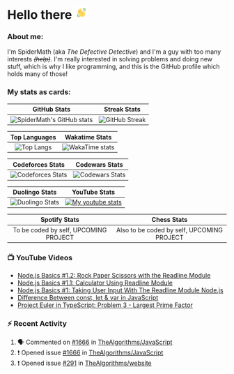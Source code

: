 # Hello there <img src="./Assets/WavingHand.gif" width = 30>

### About me:
I'm SpiderMath (aka *The Defective Detective*) and I'm a guy with too many interests ~~*(help)*~~. I'm really interested in solving problems and doing new stuff, which is why I like programming, and this is the GitHub profile which holds many of those!

### My stats as cards:
| GitHub Stats | Streak Stats |
| :---: | :---: |
| ![SpiderMath's GitHub stats](https://github-readme-stats.vercel.app/api?username=SpiderMath&show_icons=true&theme=dracula&show=prs_merged,prs_merged_percentage&rank_icon=default) | ![GitHub Streak](https://streak-stats.demolab.com/?user=SpiderMath&theme=dracula) |

| Top Languages | Wakatime Stats |
| :---: | :---: |
| ![Top Langs](https://github-readme-stats.vercel.app/api/top-langs/?username=SpiderMath&theme=dracula&langs_count=3&hide=lua) | ![WakaTime stats](https://github-readme-stats.vercel.app/api/wakatime?username=5a9cf47f-f3d9-44cc-9d3e-0145919f7bb9&theme=dracula&layout=compact&langs_count=14) |



| Codeforces Stats | Codewars Stats |
| :---: | :---: |
| ![Codeforces Stats](https://codeforces-readme-stats.vercel.app/api/card?username=RishiMath&theme=dracula) | ![Codewars Stats](https://github.r2v.ch/codewars?user=SpiderMath&theme=gradient_midnight_puple&animation=false&top_languages=true&name=true) |

| Duolingo Stats | YouTube Stats |
| :---: | :---: |
| ![Duolingo Stats](https://duolingo-stats-card.vercel.app/api?username=RishiMath&theme=dracula) | [![My youtube stats](https://youtube-stats-card.vercel.app/api?channelid=UCuQvyfLaZOG4bPwEvqSYCLg&theme=dracula&layout=extruded)](https://www.youtube.com/@thedefectivedetective) |

| Spotify Stats | Chess Stats |
| :---: | :---: |
| To be coded by self, UPCOMING PROJECT | Also to be coded by self, UPCOMING PROJECT | 

### 📺 YouTube Videos
<!-- YOUTUBE:START -->
- [Node.js Basics #1.2: Rock Paper Scissors with the Readline Module](https://www.youtube.com/watch?v=CbqNrprY094)
- [Node.js Basics #1.1: Calculator Using Readline Module](https://www.youtube.com/watch?v=QXKqfwliS7U)
- [Node.js Basics #1: Taking User Input With The Readline Module Node.js](https://www.youtube.com/watch?v=dTknGVAvAak)
- [Difference Between const, let &amp; var in JavaScript](https://www.youtube.com/watch?v=9wuZGoOxg9M)
- [Project Euler in TypeScript: Problem 3 - Largest Prime Factor](https://www.youtube.com/watch?v=DaDziQ4ZRvw)
<!-- YOUTUBE:END -->

### ⚡ Recent Activity
<!--START_SECTION:activity-->
1. 🗣 Commented on [#1666](https://github.com/TheAlgorithms/JavaScript/issues/1666#issuecomment-2127813927) in [TheAlgorithms/JavaScript](https://github.com/TheAlgorithms/JavaScript)
2. ❗ Opened issue [#1666](https://github.com/TheAlgorithms/JavaScript/issues/1666) in [TheAlgorithms/JavaScript](https://github.com/TheAlgorithms/JavaScript)
3. ❗ Opened issue [#291](https://github.com/TheAlgorithms/website/issues/291) in [TheAlgorithms/website](https://github.com/TheAlgorithms/website)
<!--END_SECTION:activity-->